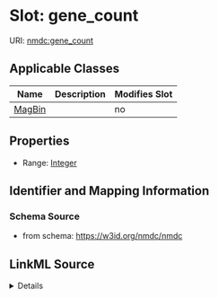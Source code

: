 # Slot: gene_count

URI: [nmdc:gene_count](https://w3id.org/nmdc/gene_count)



<!-- no inheritance hierarchy -->




## Applicable Classes

| Name | Description | Modifies Slot |
| --- | --- | --- |
[MagBin](MagBin.md) |  |  no  |







## Properties

* Range: [Integer](Integer.md)





## Identifier and Mapping Information







### Schema Source


* from schema: https://w3id.org/nmdc/nmdc




## LinkML Source

<details>
```yaml
name: gene_count
from_schema: https://w3id.org/nmdc/nmdc
rank: 1000
alias: gene_count
domain_of:
- MagBin
range: integer

```
</details>